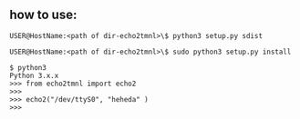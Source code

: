 

## how to use:

`USER@HostName:<path of dir-echo2tmnl>\$ python3 setup.py sdist`

`USER@HostName:<path of dir-echo2tmnl>\$ sudo python3 setup.py install`

```pyt
$ python3
Python 3.x.x 
>>> from echo2tmnl import echo2
>>>
>>> echo2("/dev/ttyS0", "heheda" )
>>>

```





